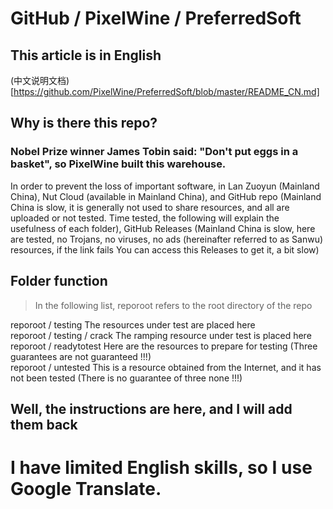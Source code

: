 # GitHub / PixelWine / PreferredSoft
## This article is in English
(中文说明文档)[https://github.com/PixelWine/PreferredSoft/blob/master/README_CN.md]
## Why is there this repo?
### Nobel Prize winner James Tobin said: "Don't put eggs in a basket", so PixelWine built this warehouse.
In order to prevent the loss of important software, in Lan Zuoyun (Mainland China), Nut Cloud (available in Mainland China), and GitHub repo (Mainland China is slow, it is generally not used to share resources, and all are uploaded or not tested. Time tested, the following will explain the usefulness of each folder), GitHub Releases (Mainland China is slow, here are tested, no Trojans, no viruses, no ads (hereinafter referred to as Sanwu) resources, if the link fails You can access this Releases to get it, a bit slow)
## Folder function
> In the following list, reporoot refers to the root directory of the repo
>
 reporoot / testing  The resources under test are placed here  
reporoot / testing / crack  The ramping resource under test is placed here  
 reporoot / readytotest  Here are the resources to prepare for testing  (Three guarantees are not guaranteed !!!)   
reporoot / untested  This is a resource obtained from the Internet, and it has not been tested  (There is no guarantee of three none !!!)   
## Well, the instructions are here, and I will add them back
# I have limited English skills, so I use Google Translate.
